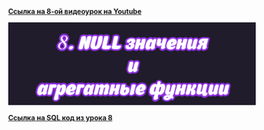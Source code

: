 [**Ссылка на 8-ой видеоурок на Youtube**](https://youtu.be/a8xDuYhWrBA)

![img](https://github.com/AnatoliiBalakiriev/sql_video_course_for_beginners/blob/main/SQL-101%20Modules/Module%201/Lesson%208/images/lesson%208.png)

[**Ссылка на SQL код из урока 8**](https://raw.githubusercontent.com/AnatoliiBalakiriev/sql_video_course_for_beginners/main/SQL-101%20Modules/Module%201/Lesson%208/SQL%20%D1%84%D0%B0%D0%B9%D0%BB%D1%8B/SQL%20%D0%BA%D0%BE%D0%B4%20%D0%B8%D0%B7%20%D1%83%D1%80%D0%BE%D0%BA%D0%B0%208.sql)




